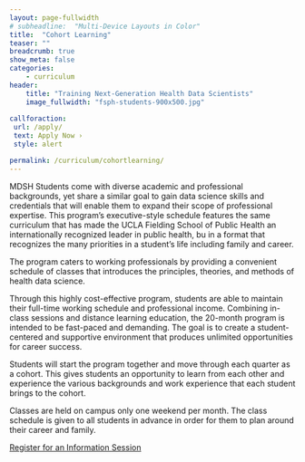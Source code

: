 ```yaml
---
layout: page-fullwidth
# subheadline:  "Multi-Device Layouts in Color"
title:  "Cohort Learning"
teaser: ""
breadcrumb: true
show_meta: false
categories:
    - curriculum
header:
    title: "Training Next-Generation Health Data Scientists"
    image_fullwidth: "fsph-students-900x500.jpg"
    
callforaction:
 url: /apply/
 text: Apply Now ›
 style: alert

permalink: /curriculum/cohortlearning/
---
```


MDSH Students come with diverse academic and professional backgrounds, yet share a similar goal to gain data science skills and credentials that will enable them to expand their scope of professional expertise. This program’s executive-style schedule features the same curriculum that has made the UCLA Fielding School of Public Health an internationally recognized leader in public health, bu in a format that recognizes the many priorities in a student’s life including family and career. 

The program caters to working professionals by providing a convenient schedule of classes that introduces the principles, theories, and methods of health data science.

Through this highly cost-effective program, students are able to maintain their full-time working schedule and professional income. Combining in-class sessions and distance learning education, the 20-month program is intended to be fast-paced and demanding. The goal is to create a student-centered and supportive environment that produces unlimited opportunities for career success.

Students will start the program together and move through each quarter as a cohort. This gives students an opportunity to learn from each other and experience the various backgrounds and work experience that each student brings to the cohort. 

Classes are held on campus only one weekend per month. The class schedule is given to all students in advance in order for them to plan around their career and family. 

<div class="row t60 b60">
        <div class="small-12 text-center columns">
            <a class="button large radius info" href="https://ucla.zoom.us/meeting/register/tJIuc-mtqj0qG91cHwVA2wEnn3WDwxVEio-p">Register for an Information Session</a>
        </div><!-- /.small-12.columns -->
</div><!-- /.row -->
